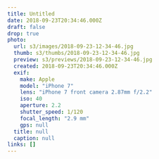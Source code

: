 ```yaml
---
title: Untitled
date: 2018-09-23T20:34:46.000Z
draft: false
drop: true
photo:
  url: s3/images/2018-09-23-12-34-46.jpg
  thumb: s3/thumbs/2018-09-23-12-34-46.jpg
  preview: s3/previews/2018-09-23-12-34-46.jpg
  created: 2018-09-23T20:34:46.000Z
  exif:
    make: Apple
    model: "iPhone 7"
    lens: "iPhone 7 front camera 2.87mm f/2.2"
    iso: 40
    aperture: 2.2
    shutter_speed: 1/120
    focal_length: "2.9 mm"
    gps: null
  title: null
  caption: null
links: []
---
```

